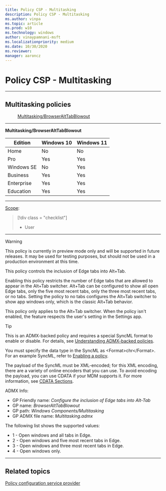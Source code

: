 ```yaml
---
title: Policy CSP - Multitasking
description: Policy CSP - Multitasking
ms.author: vinpa
ms.topic: article
ms.prod: w10
ms.technology: windows
author: vinaypamnani-msft
ms.localizationpriority: medium
ms.date: 10/30/2020
ms.reviewer: 
manager: aaroncz
---
```


# Policy CSP - Multitasking

<hr/>

<!--Policies-->
## Multitasking policies  

<dl>
  <dd>
    <a href="#multitasking-browseralttabblowout">Multitasking/BrowserAltTabBlowout</a>
  </dd>
 </dl>

<hr/>

<!--Policy-->
<a href="" id="multitasking-browseralttabblowout"></a>**Multitasking/BrowserAltTabBlowout**  

<!--SupportedSKUs-->

|Edition|Windows 10|Windows 11|
|--- |--- |--- |
|Home|No|No|
|Pro|Yes|Yes|
|Windows SE|No|Yes|
|Business|Yes|Yes|
|Enterprise|Yes|Yes|
|Education|Yes|Yes|

<!--/SupportedSKUs-->
<hr/>

<!--Scope-->
[Scope](./policy-configuration-service-provider.md#policy-scope):

> [!div class = "checklist"]
> * User

<hr/>

<!--/Scope-->
<!--Description-->

> [!Warning]
> This policy is currently in preview mode only and will be supported in future releases. It may be used for testing purposes, but should not be used in a production environment at this time.

This policy controls the inclusion of Edge tabs into Alt+Tab.

Enabling this policy restricts the number of Edge tabs that are allowed to appear in the Alt+Tab switcher. Alt+Tab can be configured to show all open Edge tabs, only the five most recent tabs, only the three most recent tabs, or no tabs. Setting the policy to no tabs configures the Alt+Tab switcher to show app windows only, which is the classic Alt+Tab behavior. 

This policy only applies to the Alt+Tab switcher. When the policy isn't enabled, the feature respects the user's setting in the Settings app.
<!--/Description-->

> [!TIP]
> This is an ADMX-backed policy and requires a special SyncML format to enable or disable. For details, see [Understanding ADMX-backed policies](./understanding-admx-backed-policies.md).
> 
> You must specify the data type in the SyncML as &lt;Format&gt;chr&lt;/Format&gt;. For an example SyncML, refer to [Enabling a policy](./understanding-admx-backed-policies.md#enabling-a-policy).
> 
> The payload of the SyncML must be XML-encoded; for this XML encoding, there are a variety of online encoders that you can use. To avoid encoding the payload, you can use CDATA if your MDM supports it. For more information, see [CDATA Sections](http://www.w3.org/TR/REC-xml/#sec-cdata-sect).

<!--ADMXBacked-->
ADMX Info:  
-   GP Friendly name: *Configure the inclusion of Edge tabs into Alt-Tab*
-   GP name: *BrowserAltTabBlowout*
-   GP path: *Windows Components/Multitasking*
-   GP ADMX file name: *Multitasking.admx*

<!--/ADMXBacked-->

<!--SupportedValues-->
The following list shows the supported values:

- 1 - Open windows and all tabs in Edge.
- 2 - Open windows and five most recent tabs in Edge.
- 3 - Open windows and three most recent tabs in Edge.
- 4 - Open windows only.

<!--/SupportedValues-->
<!--/Policy-->

<hr/>

<!--/Policies-->

## Related topics

[Policy configuration service provider](policy-configuration-service-provider.md)